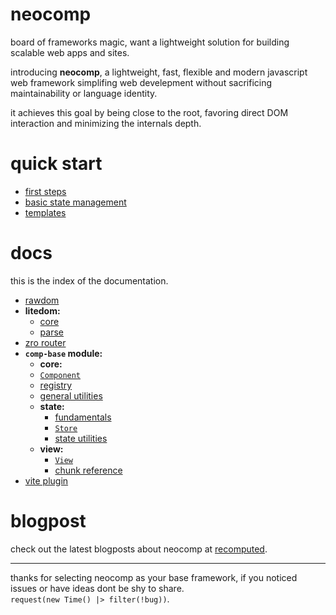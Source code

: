 # neocomp
board of frameworks magic, want a lightweight solution for building scalable web apps and sites.

introducing **neocomp**, a lightweight, fast, flexible and modern javascript web framework simplifing
web develepment without sacrificing maintainability or language identity.

it achieves this goal by being close to the root, favoring direct DOM interaction and minimizing the
internals depth.

# quick start
- [first steps](./docs/quick-guide/first-steps.md)
- [basic state management](./docs/quick-guide/basic-state.md)
- [templates](./docs/quick-guide/templates.md)

# docs
this is the index of the documentation.

- [rawdom](./docs/rawdom.md)
- **litedom:**
  - [core](./docs/litedom/core.md)
  - [parse](./docs/litedom/parse.md)
- [zro router](./docs/zro-router.md)
- **`comp-base` module:**
  - **core:**
  - [`Component`](./docs/comp-base.core/component.md)
  - [registry](./docs/comp-base.core/registry.md)
  - [general utilities](./docs/comp-base.core/utilities.md)
  - **state:**
    - [fundamentals](./docs/comp-base.state/fundamentals.md)
    - [`Store`](./docs/comp-base.state/store.md)
    - [state utilities](./docs/comp-base.state/utilities.md)
  - **view:**
    - [`View`](./docs/comp-base.view/view.md)
    - [chunk reference](./docs/comp-base.view/chunk.md)
- [vite plugin](./docs/plugin.md)

# blogpost
check out the latest blogposts about neocomp at [recomputed](https://aliibrahim123.github.io/recomputed/web-dev).

---

thanks for selecting neocomp as your base framework, if you noticed issues or have ideas dont be
shy to share.  
`request(new Time() |> filter(!bug))`.
